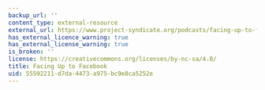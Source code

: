 ```yaml
---
backup_url: ''
content_type: external-resource
external_url: https://www.project-syndicate.org/podcasts/facing-up-to-facebook
has_external_licence_warning: true
has_external_license_warning: true
is_broken: ''
license: https://creativecommons.org/licenses/by-nc-sa/4.0/
title: Facing Up to Facebook
uid: 55592211-d7da-4473-a975-bc9e8ca5252e
---
```

